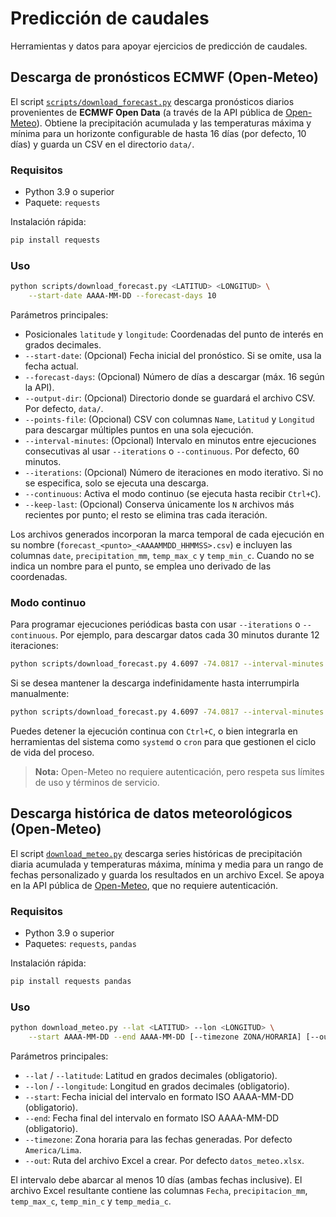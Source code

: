 # Predicción de caudales

Herramientas y datos para apoyar ejercicios de predicción de caudales.

## Descarga de pronósticos ECMWF (Open-Meteo)

El script [`scripts/download_forecast.py`](scripts/download_forecast.py) descarga
pronósticos diarios provenientes de **ECMWF Open Data** (a través de la API
pública de [Open-Meteo](https://open-meteo.com/)). Obtiene la precipitación
acumulada y las temperaturas máxima y mínima para un horizonte configurable de
hasta 16 días (por defecto, 10 días) y guarda un CSV en el directorio `data/`.

### Requisitos

- Python 3.9 o superior
- Paquete: `requests`

Instalación rápida:

```bash
pip install requests
```

### Uso

```bash
python scripts/download_forecast.py <LATITUD> <LONGITUD> \
    --start-date AAAA-MM-DD --forecast-days 10
```

Parámetros principales:

- Posicionales `latitude` y `longitude`: Coordenadas del punto de interés en
  grados decimales.
- `--start-date`: (Opcional) Fecha inicial del pronóstico. Si se omite, usa la
  fecha actual.
- `--forecast-days`: (Opcional) Número de días a descargar (máx. 16 según la
  API).
- `--output-dir`: (Opcional) Directorio donde se guardará el archivo CSV. Por
  defecto, `data/`.
- `--points-file`: (Opcional) CSV con columnas `Name`, `Latitud` y `Longitud`
  para descargar múltiples puntos en una sola ejecución.
- `--interval-minutes`: (Opcional) Intervalo en minutos entre ejecuciones
  consecutivas al usar `--iterations` o `--continuous`. Por defecto, 60 minutos.
- `--iterations`: (Opcional) Número de iteraciones en modo iterativo. Si no se
  especifica, solo se ejecuta una descarga.
- `--continuous`: Activa el modo continuo (se ejecuta hasta recibir `Ctrl+C`).
- `--keep-last`: (Opcional) Conserva únicamente los `N` archivos más recientes
  por punto; el resto se elimina tras cada iteración.

Los archivos generados incorporan la marca temporal de cada ejecución en su
nombre (`forecast_<punto>_<AAAAMMDD_HHMMSS>.csv`) e incluyen las columnas
`date`, `precipitation_mm`, `temp_max_c` y `temp_min_c`. Cuando no se indica un
nombre para el punto, se emplea uno derivado de las coordenadas.

### Modo continuo

Para programar ejecuciones periódicas basta con usar `--iterations` o
`--continuous`. Por ejemplo, para descargar datos cada 30 minutos durante 12
iteraciones:

```bash
python scripts/download_forecast.py 4.6097 -74.0817 --interval-minutes 30 --iterations 12
```

Si se desea mantener la descarga indefinidamente hasta interrumpirla manualmente:

```bash
python scripts/download_forecast.py 4.6097 -74.0817 --interval-minutes 60 --continuous
```

Puedes detener la ejecución continua con `Ctrl+C`, o bien integrarla en
herramientas del sistema como `systemd` o `cron` para que gestionen el ciclo de
vida del proceso.
> **Nota:** Open-Meteo no requiere autenticación, pero respeta sus límites de
uso y términos de servicio.

## Descarga histórica de datos meteorológicos (Open-Meteo)

El script [`download_meteo.py`](download_meteo.py) descarga series históricas
de precipitación diaria acumulada y temperaturas máxima, mínima y media para
un rango de fechas personalizado y guarda los resultados en un archivo Excel.
Se apoya en la API pública de [Open-Meteo](https://open-meteo.com/), que no
requiere autenticación.

### Requisitos

- Python 3.9 o superior
- Paquetes: `requests`, `pandas`

Instalación rápida:

```bash
pip install requests pandas
```

### Uso

```bash
python download_meteo.py --lat <LATITUD> --lon <LONGITUD> \
    --start AAAA-MM-DD --end AAAA-MM-DD [--timezone ZONA/HORARIA] [--out archivo.xlsx]
```

Parámetros principales:

- `--lat` / `--latitude`: Latitud en grados decimales (obligatorio).
- `--lon` / `--longitude`: Longitud en grados decimales (obligatorio).
- `--start`: Fecha inicial del intervalo en formato ISO AAAA-MM-DD (obligatorio).
- `--end`: Fecha final del intervalo en formato ISO AAAA-MM-DD (obligatorio).
- `--timezone`: Zona horaria para las fechas generadas. Por defecto `America/Lima`.
- `--out`: Ruta del archivo Excel a crear. Por defecto `datos_meteo.xlsx`.

El intervalo debe abarcar al menos 10 días (ambas fechas inclusive). El archivo
Excel resultante contiene las columnas `Fecha`, `precipitacion_mm`, `temp_max_c`,
`temp_min_c` y `temp_media_c`.
